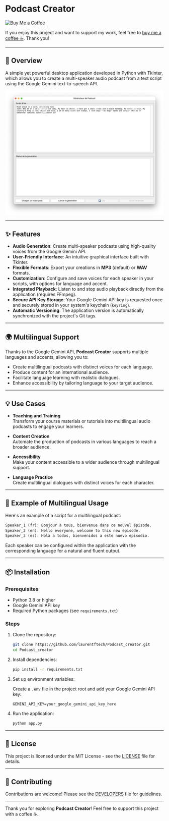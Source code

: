 
# Podcast Creator
[![Buy Me a Coffee](https://img.shields.io/badge/Buy_Me_a_Coffee-FFDD00?style=flat&logo=buy-me-a-coffee&logoColor=000000)](https://www.buymeacoffee.com/laurentftech)

If you enjoy this project and want to support my work, feel free to [buy me a coffee ☕](https://www.buymeacoffee.com/laurentftech). Thank you!

---

## 📖 Overview

A simple yet powerful desktop application developed in Python with Tkinter, which allows you to create a multi-speaker audio podcast from a text script using the Google Gemini text-to-speech API.

![Application Screenshot](podcast_creator_screenshot.png)

---

## ✨ Features

- **Audio Generation**: Create multi-speaker podcasts using high-quality voices from the Google Gemini API.
- **User-Friendly Interface**: An intuitive graphical interface built with Tkinter.
- **Flexible Formats**: Export your creations in **MP3** (default) or **WAV** formats.
- **Customization**: Configure and save voices for each speaker in your scripts, with options for language and accent.
- **Integrated Playback**: Listen to and stop audio playback directly from the application (requires FFmpeg).
- **Secure API Key Storage**: Your Google Gemini API key is requested once and securely stored in your system's keychain (`keyring`).
- **Automatic Versioning**: The application version is automatically synchronized with the project's Git tags.

---

## 🌍 Multilingual Support

Thanks to the Google Gemini API, **Podcast Creator** supports multiple languages and accents, allowing you to:

- Create multilingual podcasts with distinct voices for each language.
- Produce content for an international audience.
- Facilitate language learning with realistic dialogues.
- Enhance accessibility by tailoring language to your target audience.

---

## 💡 Use Cases

- **Teaching and Training**  
  Transform your course materials or tutorials into multilingual audio podcasts to engage your learners.

- **Content Creation**  
  Automate the production of podcasts in various languages to reach a broader audience.

- **Accessibility**  
  Make your content accessible to a wider audience through multilingual support.

- **Language Practice**  
  Create multilingual dialogues with distinct voices for each character.

---

## 🧪 Example of Multilingual Usage

Here's an example of a script for a multilingual podcast:

```txt
Speaker_1 (fr): Bonjour à tous, bienvenue dans ce nouvel épisode.
Speaker_2 (en): Hello everyone, welcome to this new episode.
Speaker_3 (es): Hola a todos, bienvenidos a este nuevo episodio.
```

Each speaker can be configured within the application with the corresponding language for a natural and fluent output.

---

## 📦 Installation

### Prerequisites

- Python 3.8 or higher
- Google Gemini API key
- Required Python packages (see `requirements.txt`)

### Steps

1. Clone the repository:

   ```bash
   git clone https://github.com/laurentftech/Podcast_creator.git
   cd Podcast_creator
   ```

2. Install dependencies:

   ```bash
   pip install -r requirements.txt
   ```

3. Set up environment variables:

   Create a `.env` file in the project root and add your Google Gemini API key:

   ```env
   GEMINI_API_KEY=your_google_gemini_api_key_here
   ```

4. Run the application:

   ```bash
   python app.py
   ```

---

## 📜 License

This project is licensed under the MIT License - see the [LICENSE](LICENSE) file for details.

---

## 🤝 Contributing

Contributions are welcome! Please see the [DEVELOPERS](DEVELOPERS.md) file for guidelines.

---

Thank you for exploring **Podcast Creator**! Feel free to support this project with a coffee ☕.
